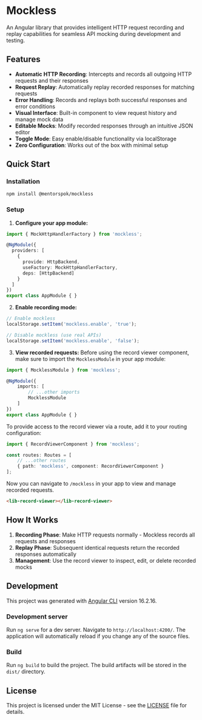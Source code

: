 # Mockless

An Angular library that provides intelligent HTTP request recording and replay capabilities for seamless API mocking during development and testing.

## Features

- **Automatic HTTP Recording**: Intercepts and records all outgoing HTTP requests and their responses
- **Request Replay**: Automatically replay recorded responses for matching requests
- **Error Handling**: Records and replays both successful responses and error conditions
- **Visual Interface**: Built-in component to view request history and manage mock data
- **Editable Mocks**: Modify recorded responses through an intuitive JSON editor
- **Toggle Mode**: Easy enable/disable functionality via localStorage
- **Zero Configuration**: Works out of the box with minimal setup

## Quick Start

### Installation

```bash
npm install @mentorspok/mockless
```

### Setup

1. **Configure your app module:**

```typescript
import { MockHttpHandlerFactory } from 'mockless';

@NgModule({
  providers: [
    {
      provide: HttpBackend,
      useFactory: MockHttpHandlerFactory,
      deps: [HttpBackend]
    }
  ]
})
export class AppModule { }
```

2. **Enable recording mode:**

```typescript
// Enable mockless
localStorage.setItem('mockless.enable', 'true');

// Disable mockless (use real APIs)
localStorage.setItem('mockless.enable', 'false');
```

3. **View recorded requests:**
Before using the record viewer component, make sure to import the `MocklessModule` in your app module:

```typescript
import { MocklessModule } from 'mockless';

@NgModule({
    imports: [
        // ...other imports
        MocklessModule
    ]
})
export class AppModule { }
```

To provide access to the record viewer via a route, add it to your routing configuration:

```typescript
import { RecordViewerComponent } from 'mockless';

const routes: Routes = [
    // ...other routes
    { path: 'mockless', component: RecordViewerComponent }
];
```

Now you can navigate to `/mockless` in your app to view and manage recorded requests.

```html
<lib-record-viewer></lib-record-viewer>
```

## How It Works

1. **Recording Phase**: Make HTTP requests normally - Mockless records all requests and responses
2. **Replay Phase**: Subsequent identical requests return the recorded responses automatically
3. **Management**: Use the record viewer to inspect, edit, or delete recorded mocks

## Development

This project was generated with [Angular CLI](https://github.com/angular/angular-cli) version 16.2.16.

### Development server

Run `ng serve` for a dev server. Navigate to `http://localhost:4200/`. The application will automatically reload if you change any of the source files.

### Build

Run `ng build` to build the project. The build artifacts will be stored in the `dist/` directory.

## License

This project is licensed under the MIT License - see the [LICENSE](LICENSE) file for details.
